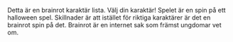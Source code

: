 
Detta är en brainrot karaktär lista. Välj din karaktär!
Spelet är en spin på ett halloween spel. Skillnader är att istället för riktiga karaktärer är det en brainrot spin på det. Brainrot är en internet sak som främst ungdomar vet om.


